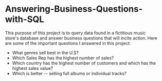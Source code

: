 # Answering-Business-Questions-with-SQL
This purpose of this project is to query data found in a fictitious music store's database and answer business questions that will incite action. 
Here are some of the important questions I answered in this project:
- What genres sell best in the U.S?
- Which Sales Rep has the highest number of sales?
- Which country has the highest number of customers and which has the highest sales value?
- Which is better -- selling full albums or individual tracks?
